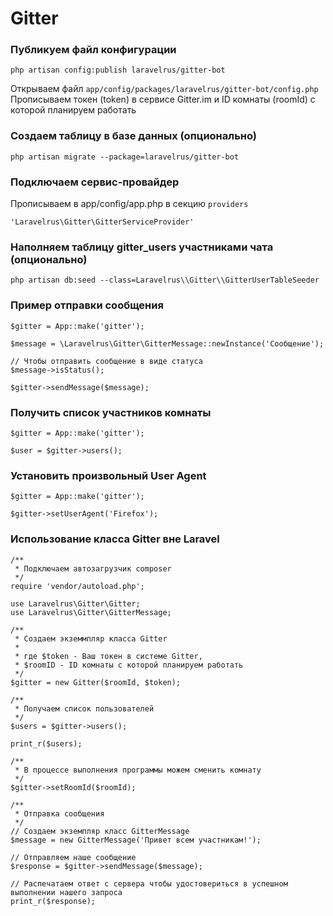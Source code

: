 Gitter
======

### Публикуем файл конфигурации
```
php artisan config:publish laravelrus/gitter-bot
```
Открываем файл `app/config/packages/laravelrus/gitter-bot/config.php`
Прописываем токен (token) в сервисе Gitter.im и ID комнаты (roomId) с которой планируем работать

### Создаем таблицу в базе данных (опционально)
```
php artisan migrate --package=laravelrus/gitter-bot
```

### Подключаем сервис-провайдер
Прописываем в app/config/app.php в секцию `providers`
```
'Laravelrus\Gitter\GitterServiceProvider'
```

### Наполняем таблицу gitter_users участниками чата (опционально)
```
php artisan db:seed --class=Laravelrus\\Gitter\\GitterUserTableSeeder
```

### Пример отправки сообщения
```
$gitter = App::make('gitter');

$message = \Laravelrus\Gitter\GitterMessage::newInstance('Сообщение');

// Чтобы отправить сообщение в виде статуса
$message->isStatus();

$gitter->sendMessage($message);
```


### Получить список участников комнаты
```
$gitter = App::make('gitter');

$user = $gitter->users();
```

### Установить произвольный User Agent
```
$gitter = App::make('gitter');

$gitter->setUserAgent('Firefox');
```

### Использование класса Gitter вне Laravel
```
/**
 * Подключаем автозагрузчик composer
 */
require 'vendor/autoload.php';

use Laravelrus\Gitter\Gitter;
use Laravelrus\Gitter\GitterMessage;

/**
 * Создаем экземмпляр класса Gitter
 *
 * где $token - Ваш токен в системе Gitter,
 * $roomID - ID комнаты с которой планируем работать
 */
$gitter = new Gitter($roomId, $token);

/**
 * Получаем список пользователей
 */
$users = $gitter->users();

print_r($users);

/**
 * В процессе выполнения программы можем сменить комнату
 */
$gitter->setRoomId($roomId);

/**
 * Отправка сообщения
 */
// Создаем экземпляр класс GitterMessage
$message = new GitterMessage('Привет всем участникам!');

// Отправляем наше сообщение
$response = $gitter->sendMessage($message);

// Распечатаем ответ с сервера чтобы удостовериться в успешном выполнении нашего запроса
print_r($response);
```
